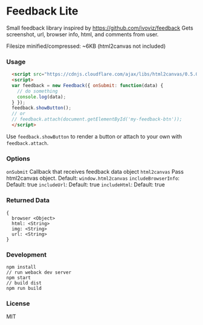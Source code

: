 Feedback Lite
=============

Small feedback library inspired by https://github.com/ivoviz/feedback
Gets screenshot, url, browser info, html, and comments from user.

Filesize minified/compressed: ~6KB (html2canvas not included)

### Usage

```html
  <script src="https://cdnjs.cloudflare.com/ajax/libs/html2canvas/0.5.0-beta4/html2canvas.min.js"></script>
  <script>
  var feedback = new Feedback({ onSubmit: function(data) {
    // do something
    console.log(data);
  } });
  feedback.showButton();
  // or
  // feedback.attach(document.getElementById('my-feedback-btn'));
  </script>
```

Use `feedback.showButton` to render a button or attach to your own with `feedback.attach`.

### Options

`onSubmit` <Function> Callback that receives feedback data object
`html2canvas` <Object> Pass html2canvas object. Default: `window.html2canvas`
`includeBrowserInfo`: <Bool> Default: true
`includeUrl`: <Bool> Default: true
`includeHtml`: <Bool> Default: true

### Returned Data

```
{
  browser <Object>
  html: <String>
  img: <String>
  url: <String>
}
```

### Development

```
npm install
// run weback dev server
npm start
// build dist
npm run build
```

### License

MIT
